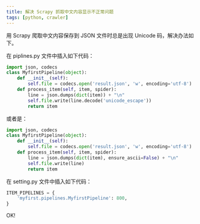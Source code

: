 ```yaml
---
title: 解决 Scrapy 抓取中文内容显示不正常问题
tags: [python, crawler]
---
```


用 Scrapy 爬取中文内容保存到 JSON 文件时总是出现 Unicode 码，解决办法如下。

在 piplines.py 文件中插入如下代码：

```python
import json, codecs
class MyfirstPipeline(object):
    def __init__(self):
        self.file = codecs.open('result.json', 'w', encoding='utf-8')
    def process_item(self, item, spider):
        line = json.dumps(dict(item)) + "\n"
        self.file.write(line.decode('unicode_escape'))
        return item
```

或者是：

```python
import json, codecs
class MyfirstPipeline(object):
    def __init__(self):
        self.file = codecs.open('result.json', 'w', encoding='utf-8')
    def process_item(self, item, spider):
        line = json.dumps(dict(item), ensure_ascii=False) + "\n"
        self.file.write(line)
        return item
```

在 setting.py 文件中插入如下代码：

```python
ITEM_PIPELINES = {
    'myfirst.pipelines.MyfirstPipeline': 800,
}
```

OK!